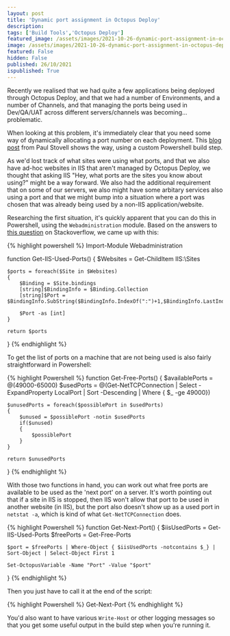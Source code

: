```yaml
---
layout: post
title: 'Dynamic port assignment in Octopus Deploy'
description: 
tags: ['Build Tools','Octopus Deploy']
featured_image: /assets/images/2021-10-26-dynamic-port-assignment-in-octopus-deploy.png
image: /assets/images/2021-10-26-dynamic-port-assignment-in-octopus-deploy.png
featured: False
hidden: False
published: 26/10/2021
ispublished: True
---
```

Recently we realised that we had quite a few applications being deployed through Octopus Deploy, and that we had a number of Environments, and a number of Channels, and that managing the ports being used in Dev/QA/UAT across different servers/channels was becoming... problematic.

When looking at this problem, it's immediately clear that you need some way of dynamically allocating a port number on each deployment. This [blog post](https://octopus.com/blog/changing-website-port-on-each-deployment) from Paul Stovell shows the way, using a custom Powershell build step.

As we'd lost track of what sites were using what ports, and that we also have ad-hoc websites in IIS that aren't managed by Octopus Deploy, we thought that asking IIS "Hey, what ports are the sites you know about using?" might be a way forward. We also had the additional requirement that on some of our servers, we also might have some arbitary services also using a port and that we might bump into a situation where a port was chosen that was already being used by a non-IIS application/website.

Researching the first situation, it's quickly apparent that you can do this in Powershell, using the `Webadministration` module. Based on the answers to [this question](https://stackoverflow.com/q/15528492) on Stackoverflow, we came up with this:

{% highlight powershell %}
Import-Module Webadministration

function Get-IIS-Used-Ports()
{
    $Websites = Get-ChildItem IIS:\Sites

    $ports = foreach($Site in $Websites)
    {
        $Binding = $Site.bindings
        [string]$BindingInfo = $Binding.Collection
        [string]$Port = $BindingInfo.SubString($BindingInfo.IndexOf(":")+1,$BindingInfo.LastIndexOf(":")-$BindingInfo.IndexOf(":")-1)

        $Port -as [int]
    }

    return $ports
}
{% endhighlight %}

To get the list of ports on a machine that are not being used is also fairly straightforward in Powershell:

{% highlight Powershell %}
function Get-Free-Ports()
{
    $availablePorts = @(49000-65000)
    $usedPorts = @(Get-NetTCPConnection | Select -ExpandProperty LocalPort | Sort -Descending | Where { $_ -ge 49000})

    $unusedPorts = foreach($possiblePort in $usedPorts)
    {
        $unused = $possiblePort -notin $usedPorts
        if($unused)
        {
            $possiblePort
        }
    }

    return $unusedPorts
}
{% endhighlight %}

With those two functions in hand, you can work out what free ports are available to be used as the 'next port' on a server. It's worth pointing out that if a site in IIS is stopped, then IIS won't allow that port to be used in another website (in IIS), but the port also doesn't show up as a used port in `netstat -a`, which is kind of what `Get-NetTCPConnection` does.

{% highlight Powershell %}
function Get-Next-Port()
{
    $iisUsedPorts = Get-IIS-Used-Ports
    $freePorts = Get-Free-Ports

    $port = $freePorts | Where-Object { $iisUsedPorts -notcontains $_} | Sort-Object | Select-Object First 1

    Set-OctopusVariable -Name "Port" -Value "$port"
}
{% endhighlight %}

Then you just have to call it at the end of the script:


{% highlight Powershell %}
Get-Next-Port
{% endhighlight %}

You'd also want to have various `Write-Host` or other logging messages so that you get some useful output in the build step when you're running it.